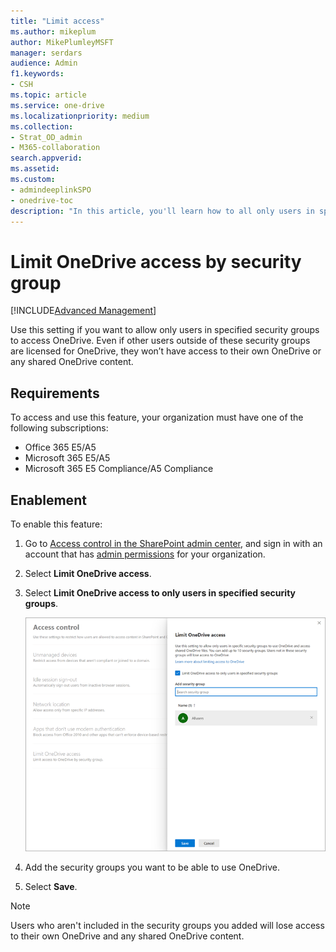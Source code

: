 ```yaml
---
title: "Limit access"
ms.author: mikeplum
author: MikePlumleyMSFT
manager: serdars
audience: Admin
f1.keywords:
- CSH
ms.topic: article
ms.service: one-drive
ms.localizationpriority: medium
ms.collection: 
- Strat_OD_admin
- M365-collaboration
search.appverid:
ms.assetid: 
ms.custom:
- admindeeplinkSPO
- onedrive-toc
description: "In this article, you'll learn how to all only users in specified security groups to access OneDrive."
---
```


# Limit OneDrive access by security group

[!INCLUDE[Advanced Management](includes/advanced-management.md)]

Use this setting if you want to allow only users in specified security groups to access OneDrive. Even if other users outside of these security groups are licensed for OneDrive, they won’t have access to their own OneDrive or any shared OneDrive content.

## Requirements

To access and use this feature, your organization must have one of the following subscriptions: 

- Office 365 E5/A5 
- Microsoft 365 E5/A5 
- Microsoft 365 E5 Compliance/A5 Compliance 

## Enablement

To enable this feature:

1. Go to <a href="https://go.microsoft.com/fwlink/?linkid=2185071" target="_blank">Access control in the SharePoint admin center</a>, and sign in with an account that has [admin permissions](/sharepoint/sharepoint-admin-role) for your organization.

2. Select **Limit OneDrive access**.

3. Select **Limit OneDrive access to only users in specified security groups**.

   ![Limit access on the Access control page in the SharePoint admin center](media/limit-access.png)

4. Add the security groups you want to be able to use OneDrive.

5. Select **Save**.

> [!NOTE]
> Users who aren't included in the security groups you added will lose access to their own OneDrive and any shared OneDrive content.
